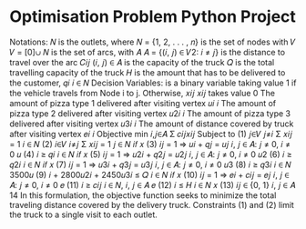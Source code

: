 # Optimisation Problem Python Project

Notations:
𝑁 is the outlets, where 𝑁 = {1, 2, . . . , 𝑛}
is the set of nodes with 𝑉 𝑉 = [0]∪ 𝑁
is the set of arcs, with 𝐴 𝐴 = {(𝑖, 𝑗) ∈ 𝑉2: 𝑖 ≠ 𝑗}
is the distance to travel over the arc 𝐶𝑖𝑗 (𝑖, 𝑗) ∈ 𝐴
is the capacity of the truck 𝑄
is the total travelling capacity of the truck 𝐻
is the amount that has to be delivered to the customer, 𝑞𝑖 𝑖 ∈ 𝑁
Decision Variables:
is a binary variable taking value 1 if the vehicle travels from Node i to j. Otherwise, 𝑥𝑖𝑗 𝑥𝑖𝑗
takes value 0
The amount of pizza type 1 delivered after visiting vertex 𝑢𝑖 𝑖
The amount of pizza type 2 delivered after visiting vertex 𝑢2𝑖 𝑖
The amount of pizza type 3 delivered after visiting vertex 𝑢3𝑖 𝑖
The amount of distance covered by truck after visiting vertex 𝑒𝑖 𝑖
Objective min
𝑖,𝑗∈𝐴
Σ 𝑐𝑖𝑗𝑥𝑖𝑗
Subject to
(1)
𝑗∈𝑉 𝑗≠𝑖
Σ 𝑥𝑖𝑗 = 1 𝑖 ∈ 𝑁
(2)
𝑖∈𝑉 𝑖≠𝑗
Σ 𝑥𝑖𝑗 = 1 𝑗 ∈ 𝑁
𝑖𝑓 𝑥 (3) 𝑖𝑗 = 1 ⇒ 𝑢𝑖 + 𝑞𝑗 = 𝑢𝑗 𝑖, 𝑗 ∈ 𝐴: 𝑗 ≠ 0, 𝑖 ≠ 0
𝑢 (4) 𝑖 ≥ 𝑞𝑖 𝑖 ∈ 𝑁
𝑖𝑓 𝑥 (5) 𝑖𝑗 = 1 ⇒ 𝑢2𝑖 + 𝑞2𝑗 = 𝑢2𝑗 𝑖, 𝑗 ∈ 𝐴: 𝑗 ≠ 0, 𝑖 ≠ 0
𝑢2 (6) 𝑖 ≥ 𝑞2𝑖 𝑖 ∈ 𝑁
𝑖𝑓 𝑥 (7) 𝑖𝑗 = 1 ⇒ 𝑢3𝑖 + 𝑞3𝑗 = 𝑢3𝑗 𝑖, 𝑗 ∈ 𝐴: 𝑗 ≠ 0, 𝑖 ≠ 0
𝑢3 (8) 𝑖 ≥ 𝑞3𝑖 𝑖 ∈ 𝑁
3500𝑢 (9) 𝑖 + 2800𝑢2𝑖 + 2450𝑢3𝑖 ≤ 𝑄 𝑖 ∈ 𝑁
𝑖𝑓 𝑥 (10) 𝑖𝑗 = 1 ⇒ 𝑒𝑖 + 𝑐𝑖𝑗 = 𝑒𝑗 𝑖, 𝑗 ∈ 𝐴: 𝑗 ≠ 0, 𝑖 ≠ 0
𝑒 (11) 𝑖 ≥ 𝑐𝑖𝑗 𝑖 ∈ 𝑁, 𝑖, 𝑗 ∈ 𝐴
𝑒 (12) 𝑖 ≤ 𝐻 𝑖 ∈ 𝑁
𝑥 (13) 𝑖𝑗 ∈ {0, 1} 𝑖, 𝑗 ∈ 𝐴
14
In this formulation, the objective function seeks to minimize the total traveling distance
covered by the delivery truck. Constraints (1) and (2) limit the truck to a single visit to each
outlet.
